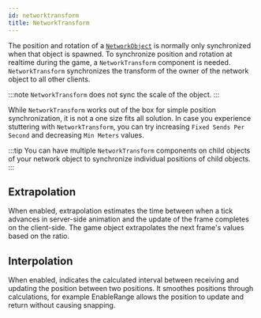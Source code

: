 ```yaml
---
id: networktransform
title: NetworkTransform
---
```

The  position and rotation of a [`NetworkObject`](../mlapi-api/MLAPI.Prototyping.NetworkTransform.md) is normally only synchronized when that object is spawned. To synchronize position and rotation at realtime during the game, a `NetworkTransform` component is needed. `NetworkTransform` synchronizes the transform of the owner of the network object to all other clients.

:::note
`NetworkTransform` does not sync the scale of the object.
:::

While `NetworkTransform` works out of the box for simple position synchronization, it is not a one size fits all solution. In case you experience stuttering with `NetworkTransform`, you can try increasing `Fixed Sends Per Second` and decreasing `Min Meters` values.

:::tip
You can have multiple `NetworkTransform` components on child objects of your network object to synchronize individual positions of child objects.
:::

## Extrapolation

When enabled, extrapolation estimates the time between when a tick advances in server-side animation and the update of the frame completes on the client-side. The game object extrapolates the next frame's values based on the ratio. 

## Interpolation

When enabled, indicates the calculated interval between receiving and updating the position between two positions. It smoothes positions through calculations, for example EnableRange allows the position to update and return without causing snapping.
